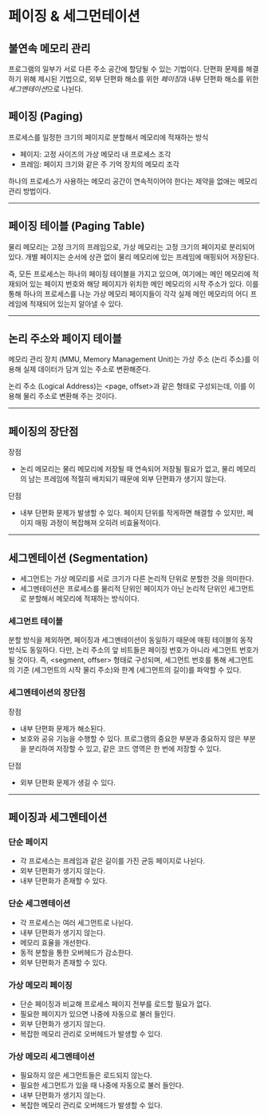 # 페이징 & 세그먼테이션

## 불연속 메모리 관리
프로그램의 일부가 서로 다른 주소 공간에 할당될 수 있는 기법이다. 단편화 문제를 해결하기 위해 제시된 기법으로, 외부 단편화 해소를 위한 *페이징*과 내부 단편화 해소를 위한 *세그멘테이션*으로 나뉜다.

## 페이징 (Paging)

프로세스를 일정한 크기의 페이지로 분할해서 메모리에 적재하는 방식

  - 페이지: 고정 사이즈의 가상 메모리 내 프로세스 조각
  - 프레임: 페이지 크기와 같은 주 기억 장치의 메모리 조각

하나의 프로세스가 사용하는 메모리 공간이 연속적이어야 한다는 제약을 없애는 메모리 관리 방법이다.

-----

## 페이징 테이블 (Paging Table)

물리 메모리는 고정 크기의 프레임으로, 가상 메모리는 고정 크기의 페이지로 분리되어 있다. 개별 페이지는 순서에 상관 없이 물리 메모리에 있는 프레임에 매핑되어 저장된다.

즉, 모든 프로세스는 하나의 페이징 테이블을 가지고 있으며, 여기에는 메인 메모리에 적재되어 있는 페이지 번호와 해당 페이지가 위치한 메인 메모리의 시작 주소가 있다. 이를 통해 하나의 프로세스를 나눈 가상 메모리 페이지들이 각각 실제 메인 메모리의 어디 프레임에 적재되어 있는지 알아낼 수 있다.

-----

## 논리 주소와 페이지 테이블
메모리 관리 장치 (MMU, Memory Management Unit)는 가상 주소 (논리 주소)를 이용해 실제 데이터가 담겨 있는 주소로 변환해준다.

논리 주소 (Logical Address)는 <page, offset>과 같은 형태로 구성되는데, 이를 이용해 물리 주소로 변환해 주는 것이다.

-----

## 페이징의 장단점

장점
- 논리 메모리는 물리 메모리에 저장될 때 연속되어 저장될 필요가 없고, 물리 메모리의 남는 프레임에 적절히 배치되기 때문에 외부 단편화가 생기지 않는다.
 
단점
- 내부 단편화 문제가 발생할 수 있다. 페이지 단위를 작게하면 해결할 수 있지만, 페이지 매핑 과정이 복잡해져 오히려 비효율적이다.

-----

## 세그멘테이션 (Segmentation)

- 세그먼트는 가상 메모리를 서로 크기가 다른 논리적 단위로 분할한 것을 의미한다.
- 세그멘테이션은 프로세스를 물리적 단위인 페이지가 아닌 논리적 단위인 세그먼트로 분할해서 메모리에 적재하는 방식이다. 

### 세그먼트 테이블

분할 방식을 제외하면, 페이징과 세그멘테이션이 동일하기 때문에 매핑 테이블의 동작 방식도 동일하다. 다만, 논리 주소의 앞 비트들은 페이징 번호가 아니라 세그먼트 번호가 될 것이다. 즉, <segment, offser> 형태로 구성되며, 세그먼트 번호를 통해 세그먼트의 기준 (세그먼트의 시작 물리 주소)와 한계 (세그먼트의 길이)를 파악할 수 있다.

### 세그멘테이션의 장단점

장점
- 내부 단편화 문제가 해소된다.
- 보호와 공유 기능을 수행할 수 있다. 프로그램의 중요한 부분과 중요하지 않은 부분을 분리하여 저장할 수 있고, 같은 코드 영역은 한 번에 저장할 수 있다.

단점
- 외부 단편화 문제가 생길 수 있다.

-----

## 페이징과 세그멘테이션

### 단순 페이지
- 각 프로세스는 프레임과 같은 길이를 가진 균등 페이지로 나뉜다.
- 외부 단편화가 생기지 않는다.
- 내부 단편화가 존재할 수 있다.
 

### 단순 세그멘테이션
- 각 프로세스는 여러 세그먼트로 나뉜다.
- 내부 단편화가 생기지 않는다.
- 메모리 효율을 개선한다.
- 동적 분할을 통한 오버헤드가 감소한다.
- 외부 단편화가 존재할 수 있다.
 

### 가상 메모리 페이징
- 단순 페이징과 비교해 프로세스 페이지 전부를 로드할 필요가 없다.
- 필요한 페이지가 있으면 나중에 자동으로 불러 들인다.
- 외부 단편화가 생기지 않는다.
- 복잡한 메모리 관리로 오버헤드가 발생할 수 있다.
 

### 가상 메모리 세그멘테이션
- 필요하지 않은 세그먼트들은 로드되지 않는다.
- 필요한 세그먼트가 있을 때 나중에 자동으로 불러 들인다.
- 내부 단편화가 생기지 않는다.
- 복잡한 메모리 관리로 오버헤드가 발생할 수 있다.
